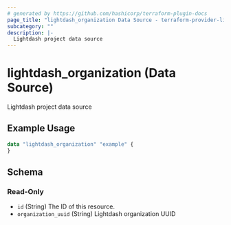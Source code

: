 ```yaml
---
# generated by https://github.com/hashicorp/terraform-plugin-docs
page_title: "lightdash_organization Data Source - terraform-provider-lightdash"
subcategory: ""
description: |-
  Lightdash project data source
---
```


# lightdash_organization (Data Source)

Lightdash project data source

## Example Usage

```terraform
data "lightdash_organization" "example" {
}
```

<!-- schema generated by tfplugindocs -->
## Schema

### Read-Only

- `id` (String) The ID of this resource.
- `organization_uuid` (String) Lightdash organization UUID

